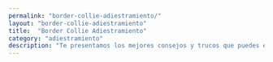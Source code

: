 ```yaml
---
permalink: "border-collie-adiestramiento/"
layout: "border-collie-adiestramiento"
title:  "Border Collie Adiestramiento"
category: "adiestramiento"
description: "Te presentamos los mejores consejos y trucos que puedes enseñar a tu Border Collie para que sea un perro bien adiestrado"
---
```

